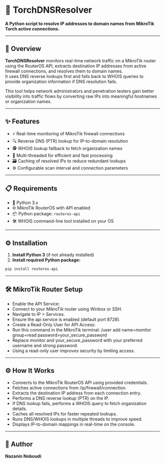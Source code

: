 # 🚀 TorchDNSResolver

**A Python script to resolve IP addresses to domain names from MikroTik Torch active connections.**

---

## 📝 Overview

**TorchDNSResolver** monitors real-time network traffic on a MikroTik router using the RouterOS API, extracts destination IP addresses from active firewall connections, and resolves them to domain names.  
It uses DNS reverse lookups first and falls back to WHOIS queries to provide organization information if DNS resolution fails.  

This tool helps network administrators and penetration testers gain better visibility into traffic flows by converting raw IPs into meaningful hostnames or organization names.

---

## ✨ Features

- ⚡ Real-time monitoring of MikroTik firewall connections  
- 🔍 Reverse DNS (PTR) lookup for IP-to-domain resolution  
- 🕵️ WHOIS lookup fallback to fetch organization names  
- 🧵 Multi-threaded for efficient and fast processing  
- 🗃️ Caching of resolved IPs to reduce redundant lookups  
- ⚙️ Configurable scan interval and connection parameters

---

## 📋 Requirements

- 🐍 Python 3.x  
- 🌐 MikroTik RouterOS with API enabled  
- 📦 Python package: `routeros-api`  
- 🛠️ WHOIS command-line tool installed on your OS  

---

## ⚙️ Installation

1. **Install Python 3** (if not already installed)  
2. **Install required Python package:**  
```bash
pip install routeros-api
```
---

## 🛠 MikroTik Router Setup
- Enable the API Service:
- Connect to your MikroTik router using Winbox or SSH.
- Navigate to IP > Services.
- Ensure the api service is enabled (default port 8728).
- Create a Read-Only User for API Access:
- Run this command in the MikroTik terminal:
/user add name=monitor group=read password=your_secure_password
- Replace monitor and your_secure_password with your preferred username and strong password.
- Using a read-only user improves security by limiting access.

---
## ⚙️ How It Works
- Connects to the MikroTik RouterOS API using provided credentials.
- Fetches active connections from /ip/firewall/connection.
- Extracts the destination IP address from each connection entry.
- Performs a DNS reverse lookup (PTR) on the IP.
- If DNS lookup fails, performs a WHOIS query to fetch organization details.
- Caches all resolved IPs for faster repeated lookups.
- Runs DNS/WHOIS lookups in multiple threads to improve speed.
- Displays IP-to-domain mappings in real-time on the console.

---
## 👤 Author

**Nazanin Noboudi**


